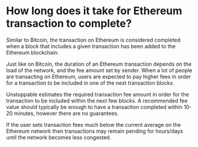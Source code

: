 # How long does it take for Ethereum transaction to complete?

Similar to Bitcoin, the transaction on Ethereum is considered completed when a block that includes a given transaction has been added to the Ethereum blockchain.

Just like on Bitcoin, the duration of an Ethereum transaction depends on the load of the network, and the fee amount set by sender. When a lot of people are transacting on Ethereum, users are expected to pay higher fees in order for a transaction to be included in one of the next transaction blocks.

Unstoppable estimates the required transaction fee amount in order for the transaction to be included within the next few blocks. A recommended fee value should typically be enough to have a transaction completed within 10-20 minutes, however there are no guarantees.

If the user sets transaction fees much below the current average on the Ethereum network then transactions may remain pending for hours/days until the network becomes less congested.
